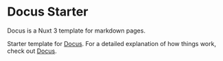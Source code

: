 # Docus Starter

Docus is a Nuxt 3 template for markdown pages.

Starter template for [Docus](https://docus.dev).
For a detailed explanation of how things work, check out [Docus](https://docus.dev).

